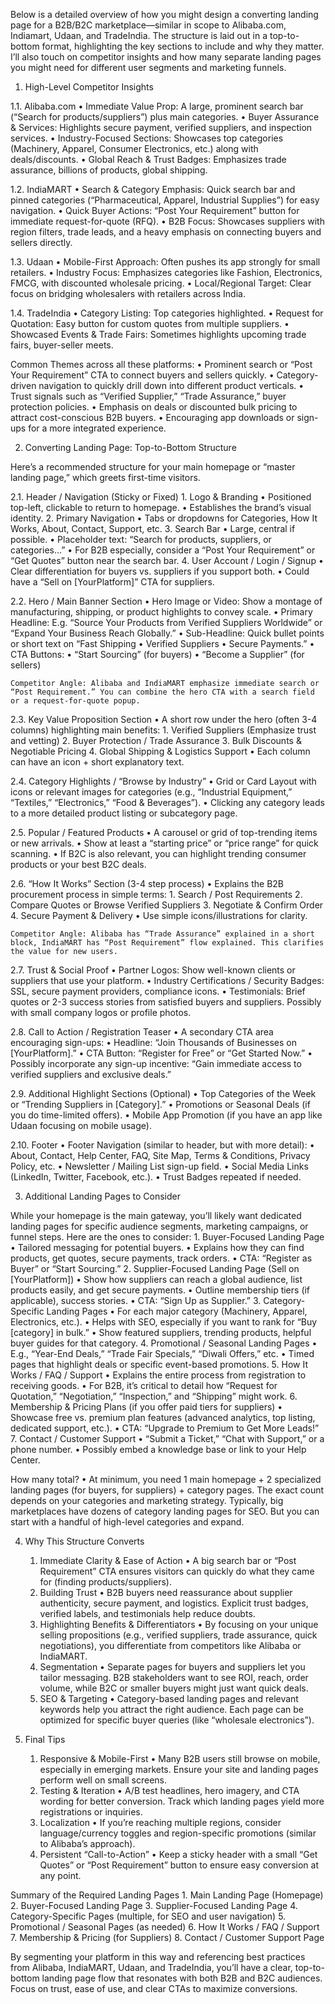 Below is a detailed overview of how you might design a converting landing page for a B2B/B2C marketplace—similar in scope to Alibaba.com, Indiamart, Udaan, and TradeIndia. The structure is laid out in a top-to-bottom format, highlighting the key sections to include and why they matter. I’ll also touch on competitor insights and how many separate landing pages you might need for different user segments and marketing funnels.

1. High-Level Competitor Insights

1.1. Alibaba.com
	•	Immediate Value Prop: A large, prominent search bar (“Search for products/suppliers”) plus main categories.
	•	Buyer Assurance & Services: Highlights secure payment, verified suppliers, and inspection services.
	•	Industry-Focused Sections: Showcases top categories (Machinery, Apparel, Consumer Electronics, etc.) along with deals/discounts.
	•	Global Reach & Trust Badges: Emphasizes trade assurance, billions of products, global shipping.

1.2. IndiaMART
	•	Search & Category Emphasis: Quick search bar and pinned categories (“Pharmaceutical, Apparel, Industrial Supplies”) for easy navigation.
	•	Quick Buyer Actions: “Post Your Requirement” button for immediate request-for-quote (RFQ).
	•	B2B Focus: Showcases suppliers with region filters, trade leads, and a heavy emphasis on connecting buyers and sellers directly.

1.3. Udaan
	•	Mobile-First Approach: Often pushes its app strongly for small retailers.
	•	Industry Focus: Emphasizes categories like Fashion, Electronics, FMCG, with discounted wholesale pricing.
	•	Local/Regional Target: Clear focus on bridging wholesalers with retailers across India.

1.4. TradeIndia
	•	Category Listing: Top categories highlighted.
	•	Request for Quotation: Easy button for custom quotes from multiple suppliers.
	•	Showcased Events & Trade Fairs: Sometimes highlights upcoming trade fairs, buyer-seller meets.

Common Themes across all these platforms:
	•	Prominent search or “Post Your Requirement” CTA to connect buyers and sellers quickly.
	•	Category-driven navigation to quickly drill down into different product verticals.
	•	Trust signals such as “Verified Supplier,” “Trade Assurance,” buyer protection policies.
	•	Emphasis on deals or discounted bulk pricing to attract cost-conscious B2B buyers.
	•	Encouraging app downloads or sign-ups for a more integrated experience.

2. Converting Landing Page: Top-to-Bottom Structure

Here’s a recommended structure for your main homepage or “master landing page,” which greets first-time visitors.

2.1. Header / Navigation (Sticky or Fixed)
	1.	Logo & Branding
	•	Positioned top-left, clickable to return to homepage.
	•	Establishes the brand’s visual identity.
	2.	Primary Navigation
	•	Tabs or dropdowns for Categories, How It Works, About, Contact, Support, etc.
	3.	Search Bar
	•	Large, central if possible.
	•	Placeholder text: “Search for products, suppliers, or categories…”
	•	For B2B especially, consider a “Post Your Requirement” or “Get Quotes” button near the search bar.
	4.	User Account / Login / Signup
	•	Clear differentiation for buyers vs. suppliers if you support both.
	•	Could have a “Sell on [YourPlatform]” CTA for suppliers.

2.2. Hero / Main Banner Section
	•	Hero Image or Video: Show a montage of manufacturing, shipping, or product highlights to convey scale.
	•	Primary Headline: E.g. “Source Your Products from Verified Suppliers Worldwide” or “Expand Your Business Reach Globally.”
	•	Sub-Headline: Quick bullet points or short text on “Fast Shipping • Verified Suppliers • Secure Payments.”
	•	CTA Buttons:
	•	“Start Sourcing” (for buyers)
	•	“Become a Supplier” (for sellers)

	Competitor Angle: Alibaba and IndiaMART emphasize immediate search or “Post Requirement.” You can combine the hero CTA with a search field or a request-for-quote popup.

2.3. Key Value Proposition Section
	•	A short row under the hero (often 3-4 columns) highlighting main benefits:
	1.	Verified Suppliers (Emphasize trust and vetting)
	2.	Buyer Protection / Trade Assurance
	3.	Bulk Discounts & Negotiable Pricing
	4.	Global Shipping & Logistics Support
	•	Each column can have an icon + short explanatory text.

2.4. Category Highlights / “Browse by Industry”
	•	Grid or Card Layout with icons or relevant images for categories (e.g., “Industrial Equipment,” “Textiles,” “Electronics,” “Food & Beverages”).
	•	Clicking any category leads to a more detailed product listing or subcategory page.

2.5. Popular / Featured Products
	•	A carousel or grid of top-trending items or new arrivals.
	•	Show at least a “starting price” or “price range” for quick scanning.
	•	If B2C is also relevant, you can highlight trending consumer products or your best B2C deals.

2.6. “How It Works” Section (3-4 step process)
	•	Explains the B2B procurement process in simple terms:
	1.	Search / Post Requirements
	2.	Compare Quotes or Browse Verified Suppliers
	3.	Negotiate & Confirm Order
	4.	Secure Payment & Delivery
	•	Use simple icons/illustrations for clarity.

	Competitor Angle: Alibaba has “Trade Assurance” explained in a short block, IndiaMART has “Post Requirement” flow explained. This clarifies the value for new users.

2.7. Trust & Social Proof
	•	Partner Logos: Show well-known clients or suppliers that use your platform.
	•	Industry Certifications / Security Badges: SSL, secure payment providers, compliance icons.
	•	Testimonials: Brief quotes or 2-3 success stories from satisfied buyers and suppliers. Possibly with small company logos or profile photos.

2.8. Call to Action / Registration Teaser
	•	A secondary CTA area encouraging sign-ups:
	•	Headline: “Join Thousands of Businesses on [YourPlatform].”
	•	CTA Button: “Register for Free” or “Get Started Now.”
	•	Possibly incorporate any sign-up incentive: “Gain immediate access to verified suppliers and exclusive deals.”

2.9. Additional Highlight Sections (Optional)
	•	Top Categories of the Week or “Trending Suppliers in [Category].”
	•	Promotions or Seasonal Deals (if you do time-limited offers).
	•	Mobile App Promotion (if you have an app like Udaan focusing on mobile usage).

2.10. Footer
	•	Footer Navigation (similar to header, but with more detail):
	•	About, Contact, Help Center, FAQ, Site Map, Terms & Conditions, Privacy Policy, etc.
	•	Newsletter / Mailing List sign-up field.
	•	Social Media Links (LinkedIn, Twitter, Facebook, etc.).
	•	Trust Badges repeated if needed.

3. Additional Landing Pages to Consider

While your homepage is the main gateway, you’ll likely want dedicated landing pages for specific audience segments, marketing campaigns, or funnel steps. Here are the ones to consider:
	1.	Buyer-Focused Landing Page
	•	Tailored messaging for potential buyers.
	•	Explains how they can find products, get quotes, secure payments, track orders.
	•	CTA: “Register as Buyer” or “Start Sourcing.”
	2.	Supplier-Focused Landing Page (Sell on [YourPlatform])
	•	Show how suppliers can reach a global audience, list products easily, and get secure payments.
	•	Outline membership tiers (if applicable), success stories.
	•	CTA: “Sign Up as Supplier.”
	3.	Category-Specific Landing Pages
	•	For each major category (Machinery, Apparel, Electronics, etc.).
	•	Helps with SEO, especially if you want to rank for “Buy [category] in bulk.”
	•	Show featured suppliers, trending products, helpful buyer guides for that category.
	4.	Promotional / Seasonal Landing Pages
	•	E.g., “Year-End Deals,” “Trade Fair Specials,” “Diwali Offers,” etc.
	•	Timed pages that highlight deals or specific event-based promotions.
	5.	How It Works / FAQ / Support
	•	Explains the entire process from registration to receiving goods.
	•	For B2B, it’s critical to detail how “Request for Quotation,” “Negotiation,” “Inspection,” and “Shipping” might work.
	6.	Membership & Pricing Plans (if you offer paid tiers for suppliers)
	•	Showcase free vs. premium plan features (advanced analytics, top listing, dedicated support, etc.).
	•	CTA: “Upgrade to Premium to Get More Leads!”
	7.	Contact / Customer Support
	•	“Submit a Ticket,” “Chat with Support,” or a phone number.
	•	Possibly embed a knowledge base or link to your Help Center.

How many total?
	•	At minimum, you need 1 main homepage + 2 specialized landing pages (for buyers, for suppliers) + category pages. The exact count depends on your categories and marketing strategy. Typically, big marketplaces have dozens of category landing pages for SEO. But you can start with a handful of high-level categories and expand.

4. Why This Structure Converts
	1.	Immediate Clarity & Ease of Action
	•	A big search bar or “Post Requirement” CTA ensures visitors can quickly do what they came for (finding products/suppliers).
	2.	Building Trust
	•	B2B buyers need reassurance about supplier authenticity, secure payment, and logistics. Explicit trust badges, verified labels, and testimonials help reduce doubts.
	3.	Highlighting Benefits & Differentiators
	•	By focusing on your unique selling propositions (e.g., verified suppliers, trade assurance, quick negotiations), you differentiate from competitors like Alibaba or IndiaMART.
	4.	Segmentation
	•	Separate pages for buyers and suppliers let you tailor messaging. B2B stakeholders want to see ROI, reach, order volume, while B2C or smaller buyers might just want quick deals.
	5.	SEO & Targeting
	•	Category-based landing pages and relevant keywords help you attract the right audience. Each page can be optimized for specific buyer queries (like “wholesale electronics”).

5. Final Tips
	1.	Responsive & Mobile-First
	•	Many B2B users still browse on mobile, especially in emerging markets. Ensure your site and landing pages perform well on small screens.
	2.	Testing & Iteration
	•	A/B test headlines, hero imagery, and CTA wording for better conversion. Track which landing pages yield more registrations or inquiries.
	3.	Localization
	•	If you’re reaching multiple regions, consider language/currency toggles and region-specific promotions (similar to Alibaba’s approach).
	4.	Persistent “Call-to-Action”
	•	Keep a sticky header with a small “Get Quotes” or “Post Requirement” button to ensure easy conversion at any point.

Summary of the Required Landing Pages
	1.	Main Landing Page (Homepage)
	2.	Buyer-Focused Landing Page
	3.	Supplier-Focused Landing Page
	4.	Category-Specific Pages (multiple, for SEO and user navigation)
	5.	Promotional / Seasonal Pages (as needed)
	6.	How It Works / FAQ / Support
	7.	Membership & Pricing (for Suppliers)
	8.	Contact / Customer Support Page

By segmenting your platform in this way and referencing best practices from Alibaba, IndiaMART, Udaan, and TradeIndia, you’ll have a clear, top-to-bottom landing page flow that resonates with both B2B and B2C audiences. Focus on trust, ease of use, and clear CTAs to maximize conversions.